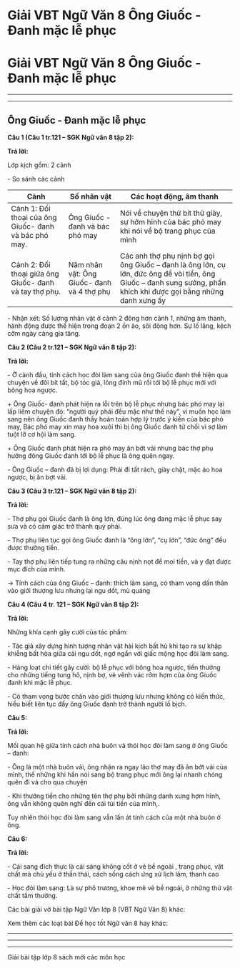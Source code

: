 # Giải VBT Ngữ Văn 8 Ông Giuốc - Đanh mặc lễ phục

# Giải VBT Ngữ Văn 8 Ông Giuốc - Đanh mặc lễ phục

* * *

* * *

## Ông Giuốc - Đanh mặc lễ phục

**Câu 1 (Câu 1 tr.121 – SGK Ngữ văn 8 tập 2):**

**Trả lời:**

Lớp kịch gồm: 2 cảnh 

\- So sánh các cảnh 

Cảnh | Số nhân vật | Các hoạt động, âm thanh   
---|---|---  
Cảnh 1: Đối thoại của ông Giuốc- đanh và bác phó may.|  Ông Giuốc - đanh và bác phó may | Nói về chuyện thử bít thử giày, sự hỡm hĩnh của bác phó may khi nói về bộ trang phục của mình   
Cảnh 2: Đối thoại giữa ông Giuốc- đanh và tay thợ phụ.|  Năm nhân vật: Ông Giuốc- đanh và 4 thợ phụ | Các anh thợ phụ nịnh bợ gọi ông Giuốc – đanh là ông lớn, cụ lớn, đức ông để vòi tiền, ông Giuốc – đanh sung sướng, phấn khích khi được gọi bằng những danh xưng ấy   
  
\- Nhận xét: Số lượng nhân vật ở cảnh 2 đông hơn cảnh 1, những âm thanh, hành động được thể hiện trong đoạn 2 ồn ào, sôi động hơn. Sự lố lăng, kệch cỡm ngày càng gia tăng. 

**Câu 2 (Câu 2 tr.121 – SGK Ngữ văn 8 tập 2):**

**Trả lời:**

\- Ở cảnh đầu, tính cách học đòi làm sang của ông Giuốc đanh thể hiện qua chuyện về đôi bít tất, bộ tóc giả, lông đính mũ rồi tới bộ lễ phục mới với bông hoa ngược. 

\+ Ông Giuốc- đanh phát hiện ra lỗi trên bộ lễ phục nhưng bác phó may lại lấp liếm chuyện đó: “người quý phái đều mặc như thế này”, vì muốn học làm sang nên ông Giuốc đanh thấy hoàn toàn hợp lý trước ý kiến của bác phó may, Bác phó may xin may hoa xuôi thì bị ông Giuốc đanh từ chối vì sợ làm tuột lỡ cơ hội làm sang. 

\+ Ông Giuốc đanh phát hiện ra phó may ăn bớt vải nhưng bác thợ phụ hướng đông Giuốc đanh tới bộ lễ phục là ông quên ngay. 

\- Ông Giuốc – đanh đã bị lợi dụng: Phải đi tất rách, giày chật, mặc áo hoa ngược, bị ăn bợt vải. 

**Câu 3 (Câu 3 tr.121 – SGK Ngữ văn 8 tập 2):**

**Trả lời:**

\- Thợ phụ gọi Giuốc đanh là ông lớn, đúng lúc ông đang mặc lễ phục say sưa và có cảm giác trở thành quý phái. 

\- Thợ phụ liên tục gọi ông Giuốc đanh là “ông lớn”, “cụ lớn”, “đức ông” đều được thưởng tiền. 

\- Tay thợ phụ liên tiếp tung ra những câu nịnh nọt để moi tiền, và y đạt được mục đích của mình. 

→ Tính cách của ông Giuốc – đanh: thích làm sang, có tham vọng dấn thân vào giới thượng lưu nhưng lại ngu dốt, mù quáng 

**Câu 4 (Câu 4 tr. 121 – SGK Ngữ văn 8 tập 2):**

**Trả lời:**

Những khía cạnh gây cười của tác phẩm: 

\- Tác giả xây dựng hình tượng nhân vật hài kịch bất hủ khi tạo ra sự khập khiễng bất hòa giữa cái ngu dốt, ngớ ngẩn với giấc mộng học đòi làm sang. 

\- Hàng loạt chi tiết gây cười: bộ lễ phục với bông hoa ngược, tiền thưởng cho những tiếng tung hô, nịnh bợ, vẻ vênh vác rởm hợm của ông Giuốc đanh khi mặc lễ phục. 

\- Có tham vọng bước chân vào giới thượng lưu nhưng không có kiến thức, hiểu biết liên tục đẩy ông Giuốc đanh trở thành người lố bịch. 

**Câu 5:**

**Trả lời:**

Mối quan hệ giữa tính cách nhà buôn và thói học đòi làm sang ở ông Giuốc – đanh: 

\- Ông là một nhà buôn vải, ông nhận ra ngay lão thợ may đã ăn bớt vải của mình, thế những khi hắn nói sang bộ trang phục mới ông lại nhanh chóng quên đi và cho qua chuyện 

\- Khi thưởng tiền cho những tên thợ phụ bởi những danh xưng hợm hĩnh, ông vẫn không quên nghĩ đến cái túi tiền của mình,. 

Tuy nhiên thói học đòi làm sang vẫn lấn át tính cách của một nhà buôn ở ông. 

**Câu 6:**

**Trả lời:**

\- Cái sang đích thực là cái sáng không cốt ở vẻ bề ngoài , trang phục, vật chất mà chủ yếu ở thần thái, cách sống cách ứng xử lịch lãm, thanh cao 

\- Học đòi làm sang: Là sự phô trương, khoe mẽ vẻ bề ngoài, ở những thứ vật chất tầm thường. 

Các bài giải vở bài tập Ngữ Văn lớp 8 (VBT Ngữ Văn 8) khác:

Xem thêm các loạt bài Để học tốt Ngữ văn 8 hay khác:

* * *

* * *

* * *

Giải bài tập lớp 8 sách mới các môn học

